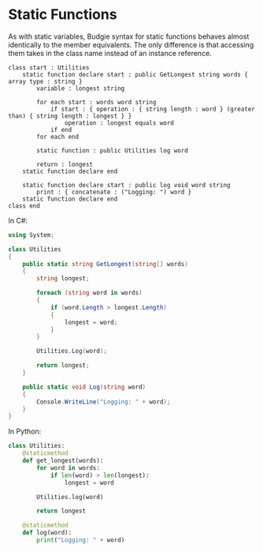 # Static Functions

As with static variables, Budgie syntax for static functions behaves almost identically to the member equivalents.
The only difference is that accessing them takes in the class name instead of an instance reference.

```budgie
class start : Utilities
    static function declare start : public GetLongest string words { array type : string }
        variable : longest string

        for each start : words word string
            if start : { operation : { string length : word } (greater than) { string length : longest } }
                operation : longest equals word
            if end
        for each end

        static function : public Utilities log word

        return : longest
    static function declare end

    static function declare start : public log void word string
        print : { concatenate : ("Logging: ") word }
    static function declare end
class end
```

In C#:

```csharp
using System;

class Utilities
{
    public static string GetLongest(string[] words)
    {
        string longest;

        foreach (string word in words)
        {
            if (word.Length > longest.Length)
            {
                longest = word;
            }
        }

        Utilities.Log(word);

        return longest;
    }

    public static void Log(string word)
    {
        Console.WriteLine("Logging: " + word);
    }
}
```

In Python:

```python
class Utilities:
    @staticmethod
    def get_longest(words):
        for word in words:
            if len(word) > len(longest):
                longest = word

        Utilities.log(word)

        return longest

    @staticmethod
    def log(word):
        print("Logging: " + word)
```
